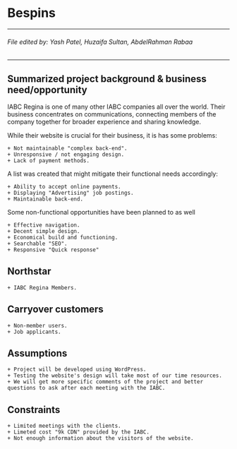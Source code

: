 # Bespins
***
###### File edited by: Yash Patel, Huzaifa Sultan, AbdelRahman Rabaa
***

## Summarized project background & business need/opportunity

IABC Regina is one of many other IABC companies all over the world. Their business concentrates on communications, connecting members of the company together for broader experience and sharing knowledge.

While their website is crucial for their business, it is has some problems:

    + Not maintainable "complex back-end".
    + Unresponsive / not engaging design.
    + Lack of payment methods.

A list was created that might mitigate their functional needs accordingly:

    + Ability to accept online payments.
    + Displaying "Advertising" job postings.
    + Maintainable back-end.

Some non-functional opportunities have been planned to as well

    + Effective navigation.
    + Decent simple design.
    + Economical build and functioning.
    + Searchable "SEO".
    + Responsive "Quick response"

## Northstar
    + IABC Regina Members.
## Carryover customers 
    + Non-member users.
    + Job applicants.

## Assumptions
    + Project will be developed using WordPress.
    + Testing the website's design will take most of our time resources.
    + We will get more specific comments of the project and better questions to ask after each meeting with the IABC.
## Constraints
    + Limited meetings with the clients.
    + Limeted cost "9k CDN" provided by the IABC.
    + Not enough information about the visitors of the website.


